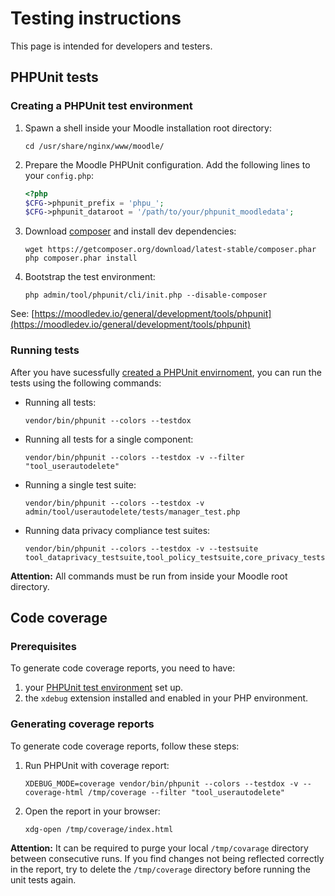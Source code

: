 # Testing instructions

This page is intended for developers and testers.


## PHPUnit tests

### Creating a PHPUnit test environment

1. Spawn a shell inside your Moodle installation root directory:
   ```text
   cd /usr/share/nginx/www/moodle/
   ```
2. Prepare the Moodle PHPUnit configuration. Add the following lines to your
   `config.php`:
   ```php title="config.php"
   <?php
   $CFG->phpunit_prefix = 'phpu_';
   $CFG->phpunit_dataroot = '/path/to/your/phpunit_moodledata';
   ```
3. Download [composer](https://getcomposer.org/) and install dev dependencies:
   ```text
   wget https://getcomposer.org/download/latest-stable/composer.phar
   php composer.phar install
   ```
4. Bootstrap the test environment:
   ```text
   php admin/tool/phpunit/cli/init.php --disable-composer
   ```

See: [https://moodledev.io/general/development/tools/phpunit](https://moodledev.io/general/development/tools/phpunit)


### Running tests

After you have sucessfully [created a PHPUnit envirnoment](#creating-a-phpunit-test-environment),
you can run the tests using the following commands:

- Running all tests:
  ```text
  vendor/bin/phpunit --colors --testdox
  ```
- Running all tests for a single component:
  ```text
  vendor/bin/phpunit --colors --testdox -v --filter "tool_userautodelete"
  ```
- Running a single test suite:
  ```text
  vendor/bin/phpunit --colors --testdox -v admin/tool/userautodelete/tests/manager_test.php
  ```

- Running data privacy compliance test suites:
  ```text
  vendor/bin/phpunit --colors --testdox -v --testsuite tool_dataprivacy_testsuite,tool_policy_testsuite,core_privacy_testsuite
  ```

**Attention:** All commands must be run from inside your Moodle root directory.


## Code coverage

### Prerequisites

To generate code coverage reports, you need to have:

1. your [PHPUnit test environment](#phpunit-tests) set up.
2. the `xdebug` extension installed and enabled in your PHP environment.


### Generating coverage reports

To generate code coverage reports, follow these steps:

1. Run PHPUnit with coverage report:
   ```text
   XDEBUG_MODE=coverage vendor/bin/phpunit --colors --testdox -v --coverage-html /tmp/coverage --filter "tool_userautodelete"
   ```
2. Open the report in your browser:
   ```text
   xdg-open /tmp/coverage/index.html
   ```

**Attention:** It can be required to purge your local `/tmp/covarage` directory between consecutive runs. If you find
changes not being reflected correctly in the report, try to delete the `/tmp/coverage` directory before running the unit
tests again.

